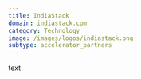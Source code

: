 ```yaml
---
title: IndiaStack
domain: indiastack.com
category: Technology
image: /images/logos/indiastack.png
subtype: accelerator_partners
---
```


text